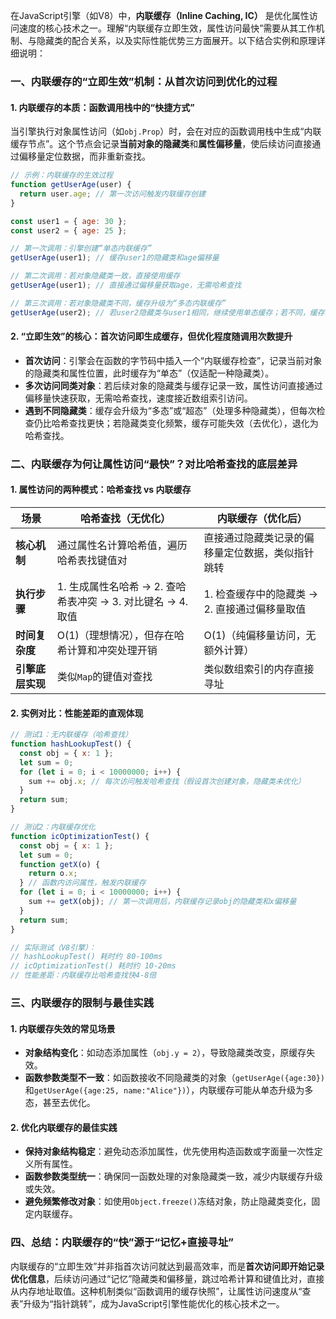 在JavaScript引擎（如V8）中，**内联缓存（Inline Caching, IC）** 是优化属性访问速度的核心技术之一。理解“内联缓存立即生效，属性访问最快”需要从其工作机制、与隐藏类的配合关系，以及实际性能优势三方面展开。以下结合实例和原理详细说明：

### 一、内联缓存的“立即生效”机制：从首次访问到优化的过程

#### 1. **内联缓存的本质：函数调用栈中的“快捷方式”**

当引擎执行对象属性访问（如`obj.Prop`）时，会在对应的函数调用栈中生成“内联缓存节点”。这个节点会记录**当前对象的隐藏类**和**属性偏移量**，使后续访问直接通过偏移量定位数据，而非重新查找。

```javascript
// 示例：内联缓存的生效过程
function getUserAge(user) {
  return user.age; // 第一次访问触发内联缓存创建
}

const user1 = { age: 30 };
const user2 = { age: 25 };

// 第一次调用：引擎创建“单态内联缓存”
getUserAge(user1); // 缓存user1的隐藏类和age偏移量

// 第二次调用：若对象隐藏类一致，直接使用缓存
getUserAge(user1); // 直接通过偏移量获取age，无需哈希查找

// 第三次调用：若对象隐藏类不同，缓存升级为“多态内联缓存”
getUserAge(user2); // 若user2隐藏类与user1相同，继续使用单态缓存；若不同，缓存会记录多个隐藏类的处理逻辑
```

#### 2. **“立即生效”的核心：首次访问即生成缓存，但优化程度随调用次数提升**

- **首次访问**：引擎会在函数的字节码中插入一个“内联缓存检查”，记录当前对象的隐藏类和属性位置，此时缓存为“单态”（仅适配一种隐藏类）。
- **多次访问同类对象**：若后续对象的隐藏类与缓存记录一致，属性访问直接通过偏移量快速获取，无需哈希查找，速度接近数组索引访问。
- **遇到不同隐藏类**：缓存会升级为“多态”或“超态”（处理多种隐藏类），但每次检查仍比哈希查找更快；若隐藏类变化频繁，缓存可能失效（去优化），退化为哈希查找。

### 二、内联缓存为何让属性访问“最快”？对比哈希查找的底层差异

#### 1. **属性访问的两种模式：哈希查找 vs 内联缓存**

| 场景             | 哈希查找（无优化）                                          | 内联缓存（优化后）                               |
| ---------------- | ----------------------------------------------------------- | ------------------------------------------------ |
| **核心机制**     | 通过属性名计算哈希值，遍历哈希表找键值对                    | 直接通过隐藏类记录的偏移量定位数据，类似指针跳转 |
| **执行步骤**     | 1. 生成属性名哈希 → 2. 查哈希表冲突 → 3. 对比键名 → 4. 取值 | 1. 检查缓存中的隐藏类 → 2. 直接通过偏移量取值    |
| **时间复杂度**   | O(1)（理想情况），但存在哈希计算和冲突处理开销              | O(1)（纯偏移量访问，无额外计算）                 |
| **引擎底层实现** | 类似`Map`的键值对查找                                       | 类似数组索引的内存直接寻址                       |

#### 2. **实例对比：性能差距的直观体现**

```javascript
// 测试1：无内联缓存（哈希查找）
function hashLookupTest() {
  const obj = { x: 1 };
  let sum = 0;
  for (let i = 0; i < 10000000; i++) {
    sum += obj.x; // 每次访问触发哈希查找（假设首次创建对象，隐藏类未优化）
  }
  return sum;
}

// 测试2：内联缓存优化
function icOptimizationTest() {
  const obj = { x: 1 };
  let sum = 0;
  function getX(o) {
    return o.x;
  } // 函数内访问属性，触发内联缓存
  for (let i = 0; i < 10000000; i++) {
    sum += getX(obj); // 第一次调用后，内联缓存记录obj的隐藏类和x偏移量
  }
  return sum;
}

// 实际测试（V8引擎）：
// hashLookupTest() 耗时约 80-100ms
// icOptimizationTest() 耗时约 10-20ms
// 性能差距：内联缓存比哈希查找快4-8倍
```

### 三、内联缓存的限制与最佳实践

#### 1. **内联缓存失效的常见场景**

- **对象结构变化**：如动态添加属性（`obj.y = 2`），导致隐藏类改变，原缓存失效。
- **函数参数类型不一致**：如函数接收不同隐藏类的对象（`getUserAge({age:30})`和`getUserAge({age:25, name:"Alice"})`），内联缓存可能从单态升级为多态，甚至去优化。

#### 2. **优化内联缓存的最佳实践**

- **保持对象结构稳定**：避免动态添加属性，优先使用构造函数或字面量一次性定义所有属性。
- **函数参数类型统一**：确保同一函数处理的对象隐藏类一致，减少内联缓存升级或失效。
- **避免频繁修改对象**：如使用`Object.freeze()`冻结对象，防止隐藏类变化，固定内联缓存。

### 四、总结：内联缓存的“快”源于“记忆+直接寻址”

内联缓存的“立即生效”并非指首次访问就达到最高效率，而是**首次访问即开始记录优化信息**，后续访问通过“记忆”隐藏类和偏移量，跳过哈希计算和键值比对，直接从内存地址取值。这种机制类似“函数调用的缓存快照”，让属性访问速度从“查表”升级为“指针跳转”，成为JavaScript引擎性能优化的核心技术之一。
